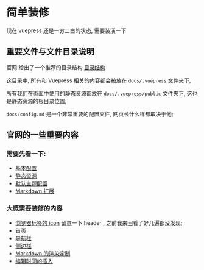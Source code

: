 # 简单装修

现在 vuepress 还是一穷二白的状态, 需要装潢一下

## 重要文件与文件目录说明

官网 给出了一个推荐的目录结构 [目录结构](https://www.vuepress.cn/guide/directory-structure.html#默认的页面路由)

这目录中, 所有和 Vuepress 相关的内容都会被放在 `docs/.vuepress` 文件夹下, 

所有我们在页面中使用的静态资源都放在 `docs/.vuepress/public` 文件夹下, 这也是静态资源的根目录位置; 

`docs/config.md` 是一个非常重要的配置文件, 网页长什么样都取决于他;

## 官网的一些重要内容

### 需要先看一下: 
- [基本配置](https://www.vuepress.cn/guide/basic-config.html#配置文件)
- [静态资源](https://www.vuepress.cn/guide/assets.html#相对路径)
- [默认主题配置](https://www.vuepress.cn/theme/default-theme-config.html#首页)
- [Markdown 扩展](https://www.vuepress.cn/guide/markdown.html)

### 大概需要装修的内容
- [浏览器标签的 icon](https://www.vuepress.cn/config/#title) 留意一下 header , 之前我来回看了好几遍都没发现; 
- [首页](https://www.vuepress.cn/theme/default-theme-config.html#首页)
- [导航栏](https://www.vuepress.cn/theme/default-theme-config.html#导航栏)
- [侧边栏](https://www.vuepress.cn/theme/default-theme-config.html#侧边栏)
- [Markdown 的渲染定制](https://www.vuepress.cn/guide/markdown.html#代码块中的语法高亮)
- [编辑时间的插入](https://www.vuepress.cn/theme/default-theme-config.html#最后更新时间)